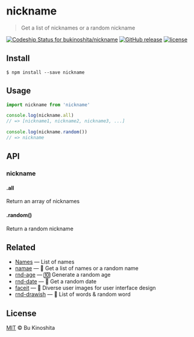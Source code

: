 # nickname
> Get a list of nicknames or a random nickname

[![Codeship Status for bukinoshita/nickname](https://app.codeship.com/projects/90091c50-e040-0134-5a77-3aef95d095ec/status?branch=master)](https://app.codeship.com/projects/205196)
[![GitHub release](https://img.shields.io/github/release/bukinoshita/nickname.svg)](https://www.npmjs.com/package/nickname)
[![license](https://img.shields.io/github/license/bukinoshita/nickname.svg)](https://raw.githubusercontent.com/bukinoshita/nickname/master/LICENSE)

## Install
```
$ npm install --save nickname
```

## Usage
```js
import nickname from 'nickname'

console.log(nickname.all)
// => [nickname1, nickname2, nickname3, ...]

console.log(nickname.random())
// => nickname
```

## API
### nickname

#### .all
Return an array of nicknames

#### .random()
Return a random nickname

## Related
- [Names](https://github.com/bukinoshita/Names) — List of names
- [namae](https://github.com/bukinoshita/namae) — :couple: Get a list of names or a random name
- [rnd-age](https://github.com/bukinoshita/rnd-age) — :keycap_ten: Generate a random age
- [rnd-date](https://github.com/bukinoshita/rnd-date) — :date: Get a random date
- [faceit](https://github.com/bukinoshita/faceit) — :information_desk_person: Diverse user images for user interface design
- [rnd-drawish](https://github.com/bukinoshita/rnd-drawish) — :twisted_rightwards_arrows: List of words & random word

## License
[MIT](https://github.com/bukinoshita/nickname/blob/master/LICENSE) &copy; Bu Kinoshita
